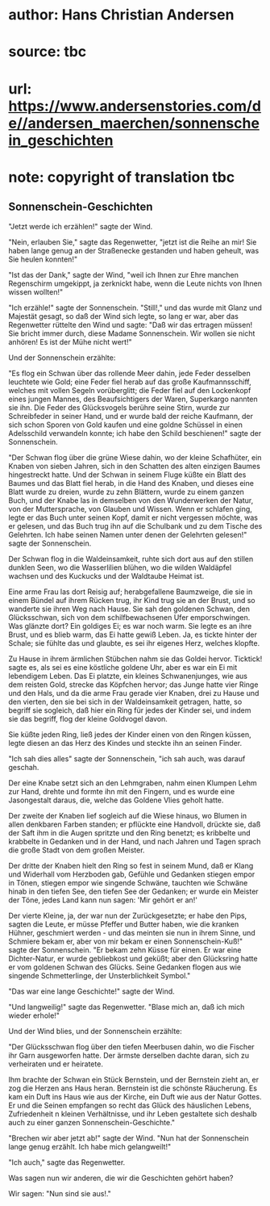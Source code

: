 # author: Hans Christian Andersen
# source: tbc
# url: https://www.andersenstories.com/de//andersen_maerchen/sonnenschein_geschichten
# note: copyright of translation tbc

## Sonnenschein-Geschichten 

"Jetzt werde ich erzählen!" sagte der Wind.

"Nein, erlauben Sie," sagte das Regenwetter, "jetzt ist die Reihe an
mir! Sie haben lange genug an der Straßenecke gestanden und haben
geheult, was Sie heulen konnten!"

"Ist das der Dank," sagte der Wind, "weil ich Ihnen zur Ehre manchen
Regenschirm umgekippt, ja zerknickt habe, wenn die Leute nichts von
Ihnen wissen wollten!"

"Ich erzähle!" sagte der Sonnenschein. "Still!," und das wurde mit
Glanz und Majestät gesagt, so daß der Wind sich legte, so lang er war,
aber das Regenwetter rüttelte den Wind und sagte: "Daß wir das ertragen
müssen! Sie bricht immer durch, diese Madame Sonnenschein. Wir wollen
sie nicht anhören! Es ist der Mühe nicht wert!"

Und der Sonnenschein erzählte:

"Es flog ein Schwan über das rollende Meer dahin, jede Feder desselben
leuchtete wie Gold; eine Feder fiel herab auf das große Kaufmannsschiff,
welches mit vollen Segeln vorüberglitt; die Feder fiel auf den
Lockenkopf eines jungen Mannes, des Beaufsichtigers der Waren,
Superkargo nannten sie ihn. Die Feder des Glücksvogels berühre seine
Stirn, wurde zur Schreibfeder in seiner Hand, und er wurde bald der
reiche Kaufmann, der sich schon Sporen von Gold kaufen und eine goldne
Schüssel in einen Adelsschild verwandeln konnte; ich habe den Schild
beschienen!" sagte der Sonnenschein.

"Der Schwan flog über die grüne Wiese dahin, wo der kleine Schafhüter,
ein Knaben von sieben Jahren, sich in den Schatten des alten einzigen
Baumes hingestreckt hatte. Und der Schwan in seinem Fluge küßte ein
Blatt des Baumes und das Blatt fiel herab, in die Hand des Knaben, und
dieses eine Blatt wurde zu dreien, wurde zu zehn Blättern, wurde zu
einem ganzen Buch, und der Knabe las in demselben von den Wunderwerken
der Natur, von der Muttersprache, von Glauben und Wissen. Wenn er
schlafen ging, legte er das Buch unter seinen Kopf, damit er nicht
vergessen möchte, was er gelesen, und das Buch trug ihn auf die
Schulbank und zu dem Tische des Gelehrten. Ich habe seinen Namen unter
denen der Gelehrten gelesen!" sagte der Sonnenschein.

Der Schwan flog in die Waldeinsamkeit, ruhte sich dort aus auf den
stillen dunklen Seen, wo die Wasserlilien blühen, wo die wilden
Waldäpfel wachsen und des Kuckucks und der Waldtaube Heimat ist.

Eine arme Frau las dort Reisig auf; herabgefallene Baumzweige, die sie
in einem Bündel auf ihrem Rücken trug, ihr Kind trug sie an der Brust,
und so wanderte sie ihren Weg nach Hause. Sie sah den goldenen Schwan,
den Glücksschwan, sich von dem schilfbewachsenen Ufer emporschwingen.
Was glänzte dort? Ein goldiges Ei; es war noch warm. Sie legte es an
ihre Brust, und es blieb warm, das Ei hatte gewiß Leben. Ja, es tickte
hinter der Schale; sie fühlte das und glaubte, es sei ihr eigenes Herz,
welches klopfte.

Zu Hause in ihrem ärmlichen Stübchen nahm sie das Goldei hervor.
Ticktick! sagte es, als sei es eine köstliche goldene Uhr, aber es war
ein Ei mit lebendigem Leben. Das Ei platzte, ein kleines Schwanenjunges,
wie aus dem reisten Gold, strecke das Köpfchen hervor; das Junge hatte
vier Ringe und den Hals, und da die arme Frau gerade vier Knaben, drei
zu Hause und den vierten, den sie bei sich in der Waldeinsamkeit
getragen, hatte, so begriff sie sogleich, daß hier ein Ring für jedes
der Kinder sei, und indem sie das begriff, flog der kleine Goldvogel
davon.

Sie küßte jeden Ring, ließ jedes der Kinder einen von den Ringen küssen,
legte diesen an das Herz des Kindes und steckte ihn an seinen Finder.

"Ich sah dies alles" sagte der Sonnenschein, "ich sah auch, was
darauf geschah.

Der eine Knabe setzt sich an den Lehmgraben, nahm einen Klumpen Lehm zur
Hand, drehte und formte ihn mit den Fingern, und es wurde eine
Jasongestalt daraus, die, welche das Goldene Vlies geholt hatte.

Der zweite der Knaben lief sogleich auf die Wiese hinaus, wo Blumen in
allen denkbaren Farben standen; er pflückte eine Handvoll, drückte sie,
daß der Saft ihm in die Augen spritzte und den Ring benetzt; es
kribbelte und krabbelte in Gedanken und in der Hand, und nach Jahren und
Tagen sprach die große Stadt von dem großen Meister.

Der dritte der Knaben hielt den Ring so fest in seinem Mund, daß er
Klang und Widerhall vom Herzboden gab, Gefühle und Gedanken stiegen
empor in Tönen, stiegen empor wie singende Schwäne, tauchten wie Schwäne
hinab in den tiefen See, den tiefen See der Gedanken; er wurde ein
Meister der Töne, jedes Land kann nun sagen: 'Mir gehört er an!'

Der vierte Kleine, ja, der war nun der Zurückgesetzte; er habe den Pips,
sagten die Leute, er müsse Pfeffer und Butter haben, wie die kranken
Hühner, geschmiert werden - und das meinten sie nun in ihrem Sinne, und
Schmiere bekam er, aber von mir bekam er einen Sonnenschein-Kuß!" sagte
der Sonnenschein. "Er bekam zehn Küsse für einen. Er war eine
Dichter-Natur, er wurde gebliebkost und geküßt; aber den Glücksring
hatte er vom goldenen Schwan des Glücks. Seine Gedanken flogen aus wie
singende Schmetterlinge, der Unsterblichkeit Symbol."

"Das war eine lange Geschichte!" sagte der Wind.

"Und langweilig!" sagte das Regenwetter. "Blase mich an, daß ich mich
wieder erhole!"

Und der Wind blies, und der Sonnenschein erzählte:

"Der Glücksschwan flog über den tiefen Meerbusen dahin, wo die Fischer
ihr Garn ausgeworfen hatte. Der ärmste derselben dachte daran, sich zu
verheiraten und er heiratete.

Ihm brachte der Schwan ein Stück Bernstein, und der Bernstein zieht an,
er zog die Herzen ans Haus heran. Bernstein ist die schönste Räucherung.
Es kam ein Duft ins Haus wie aus der Kirche, ein Duft wie aus der Natur
Gottes. Er und die Seinen empfangen so recht das Glück des häuslichen
Lebens, Zufriedenheit n kleinen Verhältnisse, und ihr Leben gestaltete
sich deshalb auch zu einer ganzen Sonnenschein-Geschichte."

"Brechen wir aber jetzt ab!" sagte der Wind. "Nun hat der
Sonnenschein lange genug erzählt. Ich habe mich gelangweilt!"

"Ich auch," sagte das Regenwetter.

Was sagen nun wir anderen, die wir die Geschichten gehört haben?

Wir sagen: "Nun sind sie aus!."

